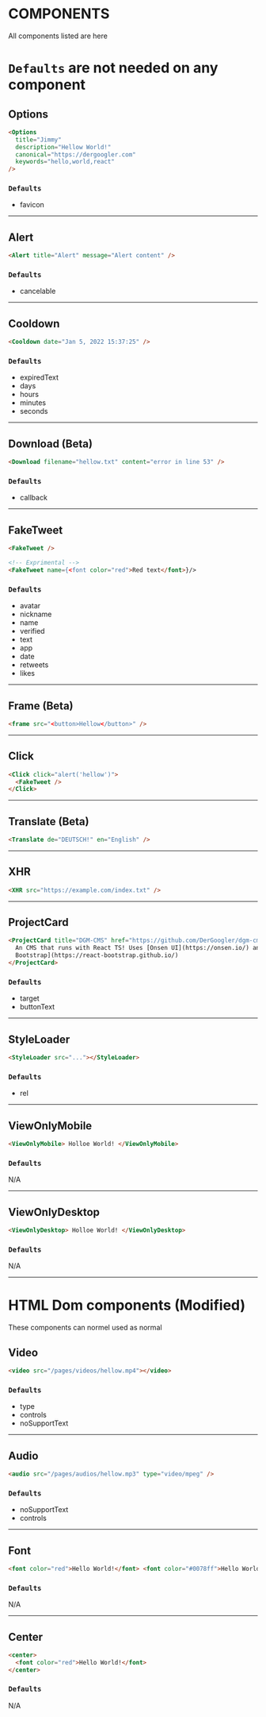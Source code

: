 # COMPONENTS

All components listed are here

# `Defaults` are not needed on any component

## Options

```html
<Options
  title="Jimmy"
  description="Hellow World!"
  canonical="https://dergoogler.com"
  keywords="hello,world,react"
/>
```

### `Defaults`

- favicon

---

## Alert

```html
<Alert title="Alert" message="Alert content" />
```

### `Defaults`

- cancelable

---

## Cooldown

```html
<Cooldown date="Jan 5, 2022 15:37:25" />
```

### `Defaults`

- expiredText
- days
- hours
- minutes
- seconds

---

## Download (Beta)

```html
<Download filename="hellow.txt" content="error in line 53" />
```

### `Defaults`

- callback

---

## FakeTweet

```html
<FakeTweet />

<!-- Exprimental -->
<FakeTweet name={<font color="red">Red text</font>}/>
```

### `Defaults`

- avatar
- nickname
- name
- verified
- text
- app
- date
- retweets
- likes

---

## Frame (Beta)

```html
<frame src="<button>Hellow</button>" />
```

---

## Click

```html
<Click click="alert('hellow')">
  <FakeTweet />
</Click>
```

---

## Translate (Beta)

```html
<Translate de="DEUTSCH!" en="English" />
```

---

## XHR

```html
<XHR src="https://example.com/index.txt" />
```

---

## ProjectCard

```html
<ProjectCard title="DGM-CMS" href="https://github.com/DerGoogler/dgm-cms">
  An CMS that runs with React TS! Uses [Onsen UI](https://onsen.io/) and [React
  Bootstrap](https://react-bootstrap.github.io/)
</ProjectCard>
```

### `Defaults`

- target
- buttonText

---

## StyleLoader

```html
<StyleLoader src="..."></StyleLoader>
```

### `Defaults`

- rel

---

## ViewOnlyMobile

```html
<ViewOnlyMobile> Holloe World! </ViewOnlyMobile>
```

### `Defaults`

N/A

---

## ViewOnlyDesktop

```html
<ViewOnlyDesktop> Holloe World! </ViewOnlyDesktop>
```

### `Defaults`

N/A

---

# HTML Dom components (Modified)

These components can normel used as normal

## Video

```html
<video src="/pages/videos/hellow.mp4"></video>
```

### `Defaults`

- type
- controls
- noSupportText

---

## Audio

```html
<audio src="/pages/audios/hellow.mp3" type="video/mpeg" />
```

### `Defaults`

- noSupportText
- controls

---

## Font

```html
<font color="red">Hello World!</font> <font color="#0078ff">Hello World!</font>
```

### `Defaults`

N/A

---

## Center

```html
<center>
  <font color="red">Hello World!</font>
</center>
```

### `Defaults`

N/A
